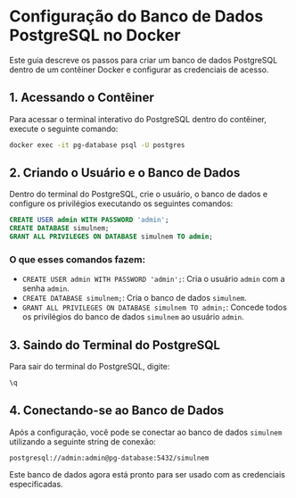 
# Configuração do Banco de Dados PostgreSQL no Docker

Este guia descreve os passos para criar um banco de dados PostgreSQL dentro de um contêiner Docker e configurar as credenciais de acesso.

## 1. Acessando o Contêiner

Para acessar o terminal interativo do PostgreSQL dentro do contêiner, execute o seguinte comando:

```bash
docker exec -it pg-database psql -U postgres
```

## 2. Criando o Usuário e o Banco de Dados

Dentro do terminal do PostgreSQL, crie o usuário, o banco de dados e configure os privilégios executando os seguintes comandos:

```sql
CREATE USER admin WITH PASSWORD 'admin';
CREATE DATABASE simulnem;
GRANT ALL PRIVILEGES ON DATABASE simulnem TO admin;
```

### O que esses comandos fazem:

- `CREATE USER admin WITH PASSWORD 'admin';`: Cria o usuário `admin` com a senha `admin`.
- `CREATE DATABASE simulnem;`: Cria o banco de dados `simulnem`.
- `GRANT ALL PRIVILEGES ON DATABASE simulnem TO admin;`: Concede todos os privilégios do banco de dados `simulnem` ao usuário `admin`.

## 3. Saindo do Terminal do PostgreSQL

Para sair do terminal do PostgreSQL, digite:

```sql
\q
```

## 4. Conectando-se ao Banco de Dados

Após a configuração, você pode se conectar ao banco de dados `simulnem` utilizando a seguinte string de conexão:

```plaintext
postgresql://admin:admin@pg-database:5432/simulnem
```

Este banco de dados agora está pronto para ser usado com as credenciais especificadas.
